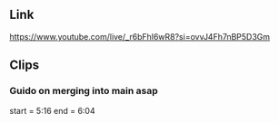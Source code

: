 ## Link
https://www.youtube.com/live/_r6bFhl6wR8?si=ovvJ4Fh7nBP5D3Gm

## Clips

### Guido on merging into main asap
start = 5:16
end = 6:04
